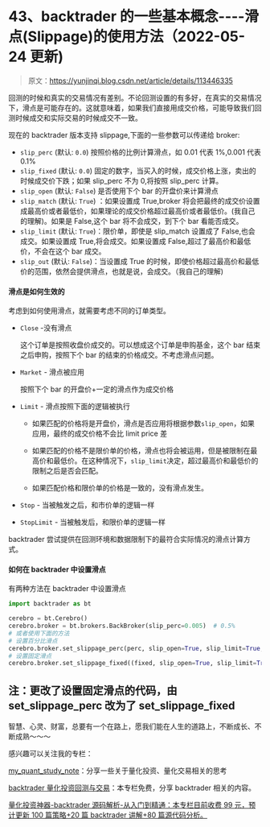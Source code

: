 # 43、backtrader 的一些基本概念----滑点(Slippage)的使用方法（2022-05-24 更新)

> 原文：<https://yunjinqi.blog.csdn.net/article/details/113446335>

回测的时候和真实的交易情况有差别。不论回测设置的有多好，在真实的交易情况下，滑点是可能存在的。这就意味着，如果我们直接用成交价格，可能导致我们回测时候成交和实际交易的时候成交不一致。

现在的 backtrader 版本支持 slippage,下面的一些参数可以传递给 broker:

*   `slip_perc` (默认: `0.0`) 按照价格的比例计算滑点，如 0.01 代表 1%,0.001 代表 0.1%
*   `slip_fixed` (默认: `0.0`) 固定的数字，当买入的时候，成交价格上涨，卖出的时候成交价下跌；如果 slip_perc 不为 0,将按照 slip_perc 计算。
*   `slip_open` (默认: `False`) 是否使用下个 bar 的开盘价来计算滑点
*   `slip_match` (默认: `True`) ：如果设置成 True,broker 将会把最终的成交价设置成最高价或者最低价，如果理论的成交价格超过最高价或者最低价。(我自己的理解)。如果是 False,这个 bar 将不会成交，到下个 bar 看能否成交。
*   `slip_limit` (默认: `True`)：限价单，即使是 slip_match 设置成了 False,也会成交。如果设置成 True,将会成交。如果设置成 False,超过了最高价和最低价，不会在这个 bar 成交。
*   `slip_out` (默认: `False`)：当设置成 True 的时候，即使价格超过最高价和最低价的范围，依然会提供滑点，也就是说，会成交。（我自己的理解)

#### 滑点是如何生效的

考虑到如何使用滑点，就需要考虑不同的订单类型。

*   `Close` -没有滑点

    这个订单是按照收盘价成交的。可以想成这个订单是申购基金，这个 bar 结束之后申购，按照下个 bar 的结束的价格成交。不考虑滑点问题。

*   `Market` - 滑点被应用

    按照下个 bar 的开盘价+一定的滑点作为成交价格

*   `Limit` - 滑点按照下面的逻辑被执行

    *   如果匹配的价格将是开盘价，滑点是否应用将根据参数`slip_open`，如果应用，最终的成交价格不会比 limit price 差

    *   如果匹配的价格不是限价单的价格，滑点也将会被运用，但是被限制在最高价和最低价。在这种情况下，`slip_limit`决定，超过最高价和最低价的限制之后是否会匹配。

    *   如果匹配价格和限价单的价格是一致的，没有滑点发生。

*   `Stop` - 当被触发之后，和市价单的逻辑一样

*   `StopLimit` - 当被触发后，和限价单的逻辑一样

backtrader 尝试提供在回测环境和数据限制下的最符合实际情况的滑点计算方式。

#### 如何在 backtrader 中设置滑点

有两种方法在 backtrader 中设置滑点

```py
import backtrader as bt

cerebro = bt.Cerebro()
cerebro.broker = bt.brokers.BackBroker(slip_perc=0.005)  # 0.5%
# 或者使用下面的方法
# 设置百分比滑点
cerebro.broker.set_slippage_perc(perc, slip_open=True, slip_limit=True, slip_match=True, slip_out=False)
# 设置固定滑点
cerebro.broker.set_slippage_fixed((fixed, slip_open=True, slip_limit=True, slip_match=True, slip_out=False) 
```

## 注：更改了设置固定滑点的代码，由 set_slippage_perc 改为了 set_slippage_fixed

智慧、心灵、财富，总要有一个在路上，愿我们能在人生的道路上，不断成长、不断成熟～～～

感兴趣可以关注我的专栏：

[my_quant_study_note](https://www.zhihu.com/column/quant-study)：分享一些关于量化投资、量化交易相关的思考

[backtrader 量化投资回测与交易](https://zhuanlan.zhihu.com/c_1189276087837011968)：本专栏免费，分享 backtrader 相关的内容。

[量化投资神器-backtrader 源码解析-从入门到精通：本专栏目前收费 99 元，预计更新 100 篇策略+20 篇 backtrader 讲解+80 篇源代码分析。](https://link.zhihu.com/?target=https%3A//yunjinqi.blog.csdn.net/article/details/107594251)
